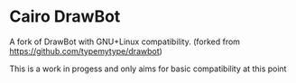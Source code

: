 # Cairo DrawBot
A fork of DrawBot with GNU+Linux compatibility. (forked from https://github.com/typemytype/drawbot)

This is a work in progess and only aims for basic compatibility at this point
